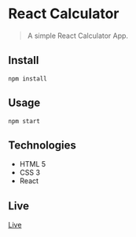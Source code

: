 # React Calculator

> A simple React Calculator App.

## Install 

`npm install`

## Usage

`npm start`

## Technologies

-  HTML 5
-  CSS 3
-  React

## Live

[Live](https://blissful-meninsky-fa00a9.netlify.com/)

